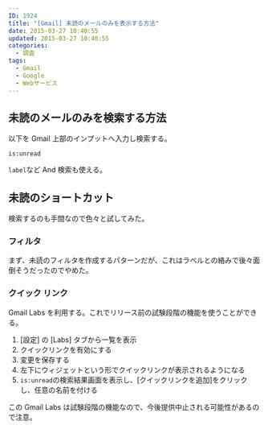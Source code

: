 ```yaml
---
ID: 1924
title: "[Gmail] 未読のメールのみを表示する方法"
date: 2015-03-27 10:40:55
updated: 2015-03-27 10:40:55
categories:
  - 調査
tags:
  - Gmail
  - Google
  - Webサービス
---
```


<!--more-->

## 未読のメールのみを検索する方法

以下を Gmail 上部のインプットへ入力し検索する。

```
is:unread
```

`label`など And 検索も使える。

## 未読のショートカット

検索するのも手間なので色々と試してみた。

### フィルタ

まず、未読のフィルタを作成するパターンだが、これはラベルとの絡みで後々面倒そうだったのでやめた。

### クイック リンク

Gmail Labs を利用する。これでリリース前の試験段階の機能を使うことができる。

<ol>
 <li>[設定] の [Labs] タブから一覧を表示</li>
 <li>クイックリンクを有効にする</li>
 <li>変更を保存する</li>
 <li>左下にウィジェットという形でクイックリンクが表示されるようになる</li>
 <li><code>is:unread</code>の検索結果画面を表示し、[クイックリンクを追加]をクリックし、任意の名前を付ける</li>
</ol>

この Gmail Labs は試験段階の機能なので、今後提供中止される可能性があるので注意。
